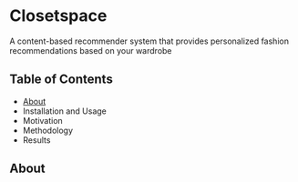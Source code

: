 # Closetspace

A content-based recommender system that provides personalized fashion recommendations based on your wardrobe 

## Table of Contents

- [About](#About)
- Installation and Usage
- Motivation
- Methodology
- Results

## About
